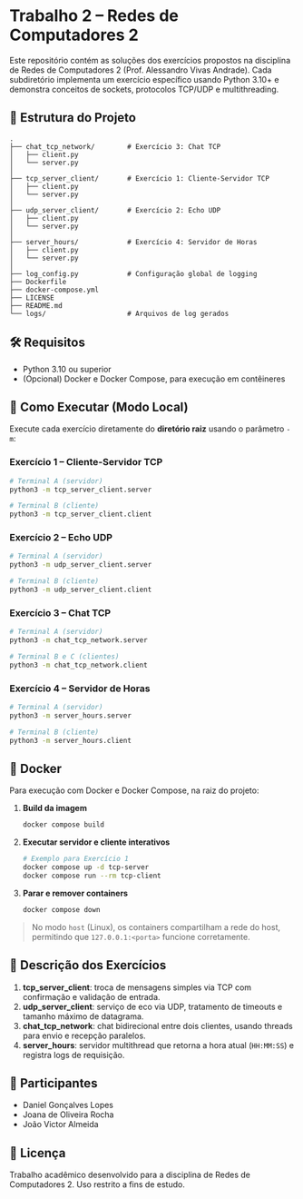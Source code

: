 # Trabalho 2 – Redes de Computadores 2

Este repositório contém as soluções dos exercícios propostos na disciplina de Redes de Computadores 2 (Prof. Alessandro Vivas Andrade). Cada subdiretório implementa um exercício específico usando Python 3.10+ e demonstra conceitos de sockets, protocolos TCP/UDP e multithreading.

## 📂 Estrutura do Projeto

```
.
├── chat_tcp_network/        # Exercício 3: Chat TCP
│   ├── client.py
│   └── server.py
│
├── tcp_server_client/       # Exercício 1: Cliente-Servidor TCP
│   ├── client.py
│   └── server.py
│
├── udp_server_client/       # Exercício 2: Echo UDP
│   ├── client.py
│   └── server.py
│
├── server_hours/            # Exercício 4: Servidor de Horas
│   ├── client.py
│   └── server.py
│
├── log_config.py            # Configuração global de logging
├── Dockerfile
├── docker-compose.yml
├── LICENSE
├── README.md
└── logs/                    # Arquivos de log gerados
```

## 🛠️ Requisitos

- Python 3.10 ou superior
- (Opcional) Docker e Docker Compose, para execução em contêineres

## 🚀 Como Executar (Modo Local)

Execute cada exercício diretamente do **diretório raiz** usando o parâmetro `-m`:

### Exercício 1 – Cliente-Servidor TCP

```bash
# Terminal A (servidor)
python3 -m tcp_server_client.server

# Terminal B (cliente)
python3 -m tcp_server_client.client
```

### Exercício 2 – Echo UDP

```bash
# Terminal A (servidor)
python3 -m udp_server_client.server

# Terminal B (cliente)
python3 -m udp_server_client.client
```

### Exercício 3 – Chat TCP

```bash
# Terminal A (servidor)
python3 -m chat_tcp_network.server

# Terminal B e C (clientes)
python3 -m chat_tcp_network.client
```

### Exercício 4 – Servidor de Horas

```bash
# Terminal A (servidor)
python3 -m server_hours.server

# Terminal B (cliente)
python3 -m server_hours.client
```

## 🐳 Docker

Para execução com Docker e Docker Compose, na raiz do projeto:

1. **Build da imagem**
   ```bash
   docker compose build
   ```
2. **Executar servidor e cliente interativos**
   ```bash
   # Exemplo para Exercício 1
   docker compose up -d tcp-server
   docker compose run --rm tcp-client
   ```
3. **Parar e remover containers**
   ```bash
   docker compose down
   ```

> No modo `host` (Linux), os containers compartilham a rede do host, permitindo que `127.0.0.1:<porta>` funcione corretamente.

## 📄 Descrição dos Exercícios

1. **tcp_server_client**: troca de mensagens simples via TCP com confirmação e validação de entrada.
2. **udp_server_client**: serviço de eco via UDP, tratamento de timeouts e tamanho máximo de datagrama.
3. **chat_tcp_network**: chat bidirecional entre dois clientes, usando threads para envio e recepção paralelos.
4. **server_hours**: servidor multithread que retorna a hora atual (`HH:MM:SS`) e registra logs de requisição.

## 👥 Participantes

- Daniel Gonçalves Lopes
- Joana de Oliveira Rocha
- João Victor Almeida

## 📜 Licença

Trabalho acadêmico desenvolvido para a disciplina de Redes de Computadores 2. Uso restrito a fins de estudo.
